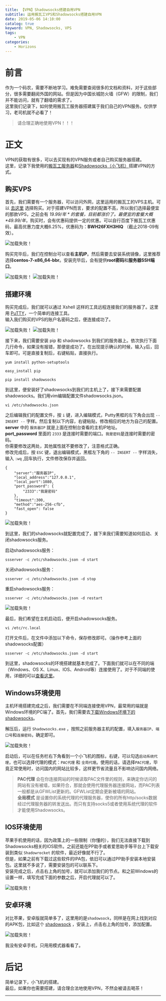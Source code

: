 ```yaml
---
title: 【VPN】Shadowsocks搭建自用VPN
subtitle: 运用搬瓦工VPS和Shadowsocks搭建自用VPN
date: 2019-05-06 14:10:00
catalog: true
keyword: VPN, Shadowsocks, VPS
tags:
    - VPN
categories: 
    - Horizons
---
```


# 前言

作为一个码农，需要不断地学习。难免需要查阅很多的文档和资料，对于这些部分，很多需要翻阅外国的网站。但是因为中国长城防火墙（GFW）的限制，我们并不能访问，就有了翻墙的需求了。  
这里我们记录下，如何使用搬瓦工服务器搭建属于我们自己的VPN服务。仅供学习，老司机就不必看了！  

> 请合理正确地使用VPN！！！  

# 正文

VPN的获取有很多，可以去买现有的VPN服务或者自己购买服务器搭建。  
这里，记录下我使用的[搬瓦工服务器][1]和[Shadowsocks（小飞机）][3]搭建VPN的方式。  

## 购买VPS

首先，我们需要有一个服务器，可以访问外网，这里运用的搬瓦工的VPS主机。可以 [去这里][1] 选择购买。对于搭建VPN而言，要求的配置不高，所以我们选择最便宜的那款VPS，之前会有 *$19.99/年* 的套餐，目前都涨价了。最便宜的套餐大概 *$49.99/年*，购买时，会有优惠码提供一定的优惠。可以自行百度下搬瓦工优惠码，最高优惠力度大概6.25%，优惠码为：**BWH26FXH3HIQ** （截止2018-09有效）。  

<img class="shadow" alt="加载失败！" src="/img/article/vpn-shadowsocks/vpn-shadowsocks-1.png" />

购买完毕后，我们在控制台可以查看**主机IP**。然后需要去安装系统镜像，这里推荐选择**centos-7-x86_64-bbr**。安装完毕后，会有提供**root密码**和**服务器SSH端口**。

<img class="shadow" alt="加载失败！" src="/img/article/vpn-shadowsocks/vpn-shadowsocks-2.png" />

<img class="shadow" alt="加载失败！" src="/img/article/vpn-shadowsocks/vpn-shadowsocks-3.png" />

## 搭建环境

购买完成后，我们就可以通过 Xshell 这样的工具远程连接我们的服务器了。这里用 [PuTTY][2]，一个简单的连接工具。  
输入我们购买的VPS的账户名密码之后，便连接成功了。  

<img class="shadow" alt="加载失败！" src="/img/article/vpn-shadowsocks/vpn-shadowsocks-4.png" />

<img class="shadow" alt="加载失败！" src="/img/article/vpn-shadowsocks/vpn-shadowsocks-5.png" />

接下来，我们需要安装 pip 和 shadowsocks 到我们的服务器上。依次执行下面几行命令，如果没有报错，那便是成功了。在出现提示确认的时候，输入`y`后，回车即可。可是直接复制后，右键粘贴，直接执行。  

```shell
yum install python-setuptools
```

```shell
easy_install pip
```

```shell
pip install shadowsocks
```

到这里，便安装好了shadowsocks到我们的主机上了，接下来需要配置shadowsocks。我们用vim编辑配置文件shadowsocks.json。

```shell
vi /etc/shadowsocks.json
```

之后编辑我们的配置文件，按 `i` 键，进入编辑模式，Putty黑框的左下角会出现 `-- INSERT --` 字样。然后复制以下内容，右键粘贴，修改相应的地方为自己的配置。  
**server** 中的 `服务器IP` 就是上面在控制台查看的主机IP地址。  
**port_password** 里面的 `2333` 是连接时需要的端口。`我是密码`是连接时需要的密码。  
你需要修改这两处，其他属性就不要修改了，注意格式正确。  
修改完成后，按 `ESC` 键，退出编辑模式，黑框左下角的 `-- INSERT --` 字样消失，输入 `:wq` ,回车执行，文件修改保存并返回。

```shell
{
    "server":"服务器IP",
    "local_address":"127.0.0.1",  
    "local_port":1080,
    "port_password": {
        "2333":"我是密码"
    },
    "timeout":300,
    "method":"aes-256-cfb",
    "fast_open": false
}
```

<img class="shadow" alt="加载失败！" src="/img/article/vpn-shadowsocks/vpn-shadowsocks-6.png" /> 

到这里，我们的shadowsocks就配置完成了，接下来我们需要知道如何启动、关闭shadowsocks服务。

启动shadowsocks服务：

```shell
ssserver -c /etc/shadowsocks.json -d start
```

关闭shadowsocks服务：

```shell
ssserver -c /etc/shadowsocks.json -d stop
```

重启shadowsocks服务：

```shell
ssserver -c /etc/shadowsocks.json -d restart
```

<img class="shadow" alt="加载失败！" src="/img/article/vpn-shadowsocks/vpn-shadowsocks-7.png" /> 

最后，我们希望在主机启动后，便开启shadowsocks服务。  

```shell
vi /etc/rc.local
```

打开文件后，在文件中添加以下命令，保存修改即可。（操作参考上面的shadowsocks配置）

```shell
ssserver -c /etc/shadowsocks.json -d start
```

到这里，shadowsocks的环境搭建就基本完成了。下面我们就可以在不同的端（Windows、OS X、Linux、IOS、Android等）连接使用了。对于不同端的使用，详细的可以[查看这里][4]。  

## Windows环境使用

主机环境搭建完成之后，我们需要在不同端连接使用VPN，最常用的端就是Windows环境的PC端了。首先，我们需要去[下载Windows环境下的shadowsocks][5]。

解压后，运行 `Shadowsocks.exe` ，按照之前服务器主机的配置，填入`服务器IP`、`端口号`和`连接密码`，确定即可。  

<img class="shadow" alt="加载失败！" src="/img/article/vpn-shadowsocks/vpn-shadowsocks-8.png" /> 

启动后，可以在任务栏右下角看到一个小飞机的图标，右键，可以勾选`启动系统代理`，也可以选择代理的模式：`PAC代理` 和 `全局代理`。使用的话，请选择`PAC代理`，毕竟正常使用时，访问国内的网站比较多，这样更节省流量且不影响访问国内网络。  

> **PAC代理** 会在你连接网站的时候读取PAC文件里的规则，来确定你访问的网站有没有被墙，如果符合，那就会使用代理服务器连接网站，而PAC列表一般都是从GFWList更新的。GFWList定期会更新被墙的网站。  
> **全局模式** 是设置你的系统代理的代理服务器，使你的所有http/socks数据经过代理服务器的转发送出。而只有支持socks5或者使用系统代理的软件才能使用Shadowsocks。

## IOS环境使用

苹果手机使用的话，因为政策上的一些限制（你懂的），我们无法直接下载到Shadowsocks相关的IOS软件。之前还能在PP助手或者爱思助手等平台上下载安装到类似 `Shadowrocket` 的软件，最近好像就不行了。  
但是，如果之前有下载过这些软件的IPA包，依旧可以通过PP助手安装本地安装包。这里就不多说了，需要安装包的可以联系下。  
安装完成之后，点击右上角的加号，就可以添加我们的节点。和之前Windows的设置一样，填写完成下面的参数之后，开启代理就可以了。  

<img class="shadow" alt="加载失败！" src="/img/article/vpn-shadowsocks/vpn-shadowsocks-9.jpg" />

## 安卓环境

对比苹果，安卓版就简单多了，这里用的是`shadowsock`，同样是在网上找到对应的APK包，比如这个 [shadowsock][6] ，安装上，点击右上角的加号，添加配置。  

<img class="shadow" alt="加载失败！" src="/img/article/vpn-shadowsocks/vpn-shadowsocks-10.png" />

我没有安卓手机，只用用模式器看看了。

# 后记

简单记录下，小飞机的搭建。  
最后，如果你也需要搭建，请合理合法地使用VPN，不然会被请去喝茶！  

---  

[1]: https://bwh88.net/  
[2]: https://putty.en.softonic.com/
[3]: https://github.com/shadowsocks/shadowsocks/wiki/Shadowsocks-%E4%BD%BF%E7%94%A8%E8%AF%B4%E6%98%8E
[4]: https://github.com/shadowsocks/shadowsocks/wiki/Ports-and-Clients
[5]: https://github.com/shadowsocks/shadowsocks-windows/releases/download/4.1.3/Shadowsocks-4.1.3.zip
[6]: https://apkbe.com/zh/apk/3418-com.github.shadowsocks